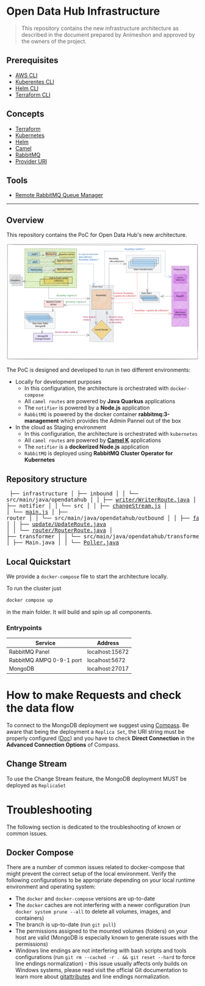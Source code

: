 <!--
SPDX-FileCopyrightText: NOI Techpark <digital@noi.bz.it>

SPDX-License-Identifier: CC0-1.0
-->

# Open Data Hub Infrastructure

> This repository contains the new infrastructure architecture as described in the document prepared by Animeshon and approved by the owners of the project.

## Prerequisites

- [AWS CLI](https://docs.aws.amazon.com/cli/latest/userguide/getting-started-install.html)
- [Kuberentes CLI](https://kubernetes.io/docs/tasks/tools/)
- [Helm CLI](https://helm.sh/docs/intro/install/)
- [Terraform CLI](https://learn.hashicorp.com/tutorials/terraform/install-cli)

## Concepts

- [Terraform](docs/terraform.md)
- [Kubernetes](docs/kubernetes.md)
- [Helm](docs/helm.md)
- [Camel](docs/camel.md)
- [RabbitMQ](docs/rabbitmq.md)
- [Provider URI](docs/inbound.md#provider-uri)

## Tools

* [Remote RabbitMQ Queue Manager](docs/devops/rabbitmq_dev_route.md)

--- 

## Overview

This repository contains the PoC for Open Data Hub's new architecture.

 ![Architecture Overview](./docs/assets/Full%20Architecture.svg)

The PoC is designed and developed to run in two different environments:

- Locally for development purposes
  - In this configuration, the architecture is orchestrated with `docker-compose`
  - All `camel routes` are powered by **Java Quarkus** applications
  - The `notifier` is powered by a **Node.js** application
  - `RabbitMQ` is powered by the docker container **rabbitmq:3-management** which provides the Admin Pannel out of the box
- In the cloud as Staging environment
  - In this configuration, the architecture is orchestrated with `kubernetes`
  - All `camel routes` are powered by **[Camel K](docs/camel.md#camel-k)** applications
  - The `notifier` is a **dockerized Node.js** application
  - `RabbitMQ` is deployed using **RabbitMQ Cluster Operator for Kubernetes**

## Repository structure

<normal><pre>
├── infrastructure
│   ├── inbound
│   │   └── src/main/java/opendatahub
│   │       ├── [writer/WriterRoute.java](./docs/components/writer-route.md)
│   ├── notifier
│   │   └── src
│   │       ├── [changeStream.js](./docs/components/notifier.md#change-stream)
│   │       └── [main.js](./docs/components/notifier.md#main)
│   ├── router
│   │   └── src/main/java/opendatahub/outbound
│   │       ├── [fastline/FastlineRoute.java](./docs/components/fastline-route.md)
│   │       ├── [update/UpdateRoute.java](./docs/components/push-update-route.md)
│   │       └── [router/RouterRoute.java](./docs/components/router-route.md)
│   ├── transformer
│   │   └── src/main/java/opendatahub/transformer
│   │       ├── [ConsumerImpl.java](./docs/components/transformer.md#consumer)
│   │       ├── Main.java
│   │       └── [Poller.java](./docs/components/transformer.md#poller)
</pre></normal>

## Local Quickstart
We provide a `docker-compose` file to start the architecture locally.

To run the cluster just 
```sh
docker compose up
```
in the main folder. It will build and spin up all components.

### Entrypoints

| Service | Address |
| - | - |
| RabbitMQ Panel | localhost:15672 |
| RabbitMQ AMPQ 0-9-1 port | localhost:5672 |
| MongoDB | localhost:27017 |

# How to make Requests and check the data flow
To connect to the MongoDB deployment we suggest using [Compass](https://www.mongodb.com/products/compass). Be aware that being the deployment a `Replica Set`, the URI string must be properly configured ([Doc](https://www.mongodb.com/docs/manual/reference/connection-string/)) and you have to check **Direct Connection** in the **Advanced Connection Options** of Compass.

## Change Stream
To use the Change Stream feature, the MongoDB deployment MUST be deployed as `ReplicaSet`

# Troubleshooting

The following section is dedicated to the troubleshooting of known or common issues.

## Docker Compose

There are a number of common issues related to docker-compose that might prevent the correct setup of the local environment. Verify the following configurations to be appropriate depending on your local runtime environment and operating system:

- The `docker` and `docker-compose` versions are up-to-date
- The `docker` caches are not interfering with a newer configuration (run `docker system prune --all` to delete all volumes, images, and containers)
- The branch is up-to-date (run `git pull`)
- The permissions assigned to the mounted volumes (folders) on your host are valid (MongoDB is especially known to generate issues with the permissions)
- Windows line endings are not interfering with bash scripts and tools configurations (run `git rm --cached -r . && git reset --hard` to force line endings normalization) - this issue usually affects only builds on Windows systems, please read visit the official Git documentation to learn more about [gitattributes](https://git-scm.com/docs/gitattributes) and line endings normalization.
